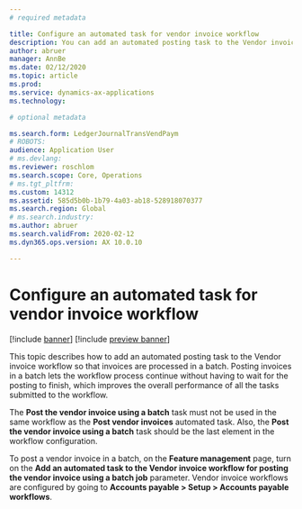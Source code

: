 ```yaml
---
# required metadata

title: Configure an automated task for vendor invoice workflow
description: You can add an automated posting task to the Vendor invoice workflow so that the invoice is posted using a batch. 
author: abruer
manager: AnnBe
ms.date: 02/12/2020
ms.topic: article
ms.prod: 
ms.service: dynamics-ax-applications
ms.technology: 

# optional metadata

ms.search.form: LedgerJournalTransVendPaym
# ROBOTS: 
audience: Application User
# ms.devlang: 
ms.reviewer: roschlom
ms.search.scope: Core, Operations
# ms.tgt_pltfrm: 
ms.custom: 14312
ms.assetid: 585d5b0b-1b79-4a03-ab18-528918070377
ms.search.region: Global
# ms.search.industry: 
ms.author: abruer
ms.search.validFrom: 2020-02-12
ms.dyn365.ops.version: AX 10.0.10

---
```

# Configure an automated task for vendor invoice workflow

[!include [banner](../includes/banner.md)]
[!include [preview banner](../includes/preview-banner.md)]

This topic describes how to add an automated posting task to the Vendor invoice workflow so that invoices are processed in a batch. Posting invoices in a batch lets the workflow process continue without having to wait for the posting to finish, which improves the overall performance of all the tasks submitted to the workflow.

The **Post the vendor invoice using a batch** task must not be used in the same workflow as the **Post vendor invoices** automated task. Also, the **Post the vendor invoice using a batch** task should be the last element in the workflow configuration.

To post a vendor invoice in a batch, on the **Feature management** page, turn on the **Add an automated task to the Vendor invoice workflow for posting the vendor invoice using a batch job** parameter. Vendor invoice workflows are configured by going to **Accounts payable > Setup > Accounts payable workflows**. 

